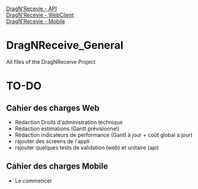[DragN'Recevie - API](https://github.com/KadenHD/DragNReceive_API/)<br>
[DragN'Recevie - WebClient](https://github.com/KadenHD/DragNReceive_WebClient/)<br>
[DragN'Recevie - Mobile](https://github.com/KadenHD/DragNReceive_Mobile/)
# DragNReceive_General
 All files of the DragNReceive Project

# TO-DO

## Cahier des charges Web
- Rédaction Droits d'administration technique
- Rédaction estimations (Gantt prévisionnel)
- Rédaction indicateurs de performance (Gantt à jour + coût global à jour)
- rajouter des screens de l'appli
- rajouter quelques tests de validation (web) et unitaire (api)

## Cahier des charges Mobile
- Le commencer

